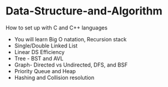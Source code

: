 # Data-Structure-and-Algorithm
How to set up with C and C++ languages 
* You will learn Big O natation, Recursion stack
* Single/Double Linked List
* Linear DS Efficiency
* Tree - BST and AVL
* Graph- Directed vs Undirected, DFS, and BSF
* Priority Queue and Heap
* Hashing and Collision resolution
